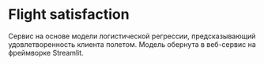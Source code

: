 # Flight satisfaction
Сервис на основе модели логистической регрессии, предсказывающий удовлетворенность клиента полетом. Модель обернута в веб-сервис на фреймворке Streamlit.
